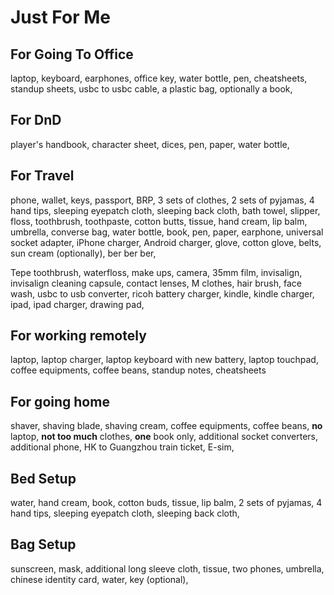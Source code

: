 # Just For Me

## For Going To Office

laptop, keyboard, earphones, office key, water bottle, pen, cheatsheets,
standup sheets, usbc to usbc cable, a plastic bag, optionally a book,

## For DnD

player's handbook, character sheet, dices, pen, paper, water bottle,

## For Travel

phone, wallet, keys,
passport, BRP,
3 sets of clothes, 
2 sets of pyjamas, 4 hand tips, sleeping eyepatch cloth, sleeping back cloth,
bath towel, slipper,
floss, toothbrush, toothpaste,
cotton butts, tissue,
hand cream, lip balm, umbrella, converse bag,
water bottle,
book, pen, paper,
earphone, universal socket adapter, iPhone charger, Android charger,
glove, cotton glove,
belts,
sun cream (optionally),
ber ber ber,

Tepe toothbrush, waterfloss, make ups, camera, 35mm film, invisalign, invisalign
cleaning capsule, contact lenses, M clothes, hair brush,
face wash, usbc to usb converter, ricoh battery charger, 
kindle, kindle charger, ipad, ipad charger, drawing pad,

## For working remotely

laptop, laptop charger, laptop keyboard with new battery, laptop touchpad, 
coffee equipments, coffee beans,
standup notes, cheatsheets

## For going home

shaver, shaving blade, shaving cream,
coffee equipments, coffee beans,
**no** laptop, **not too much** clothes, **one** book only,
additional socket converters, additional phone,
HK to Guangzhou train ticket,
E-sim, 

## Bed Setup

water, hand cream, book, cotton buds, tissue,
lip balm,
2 sets of pyjamas, 4 hand tips, sleeping eyepatch cloth, sleeping back cloth,

## Bag Setup

sunscreen, mask, additional long sleeve cloth, tissue, two phones, umbrella,
chinese identity card, water, key (optional),
